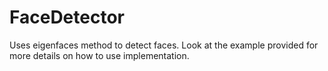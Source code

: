 # FaceDetector
Uses eigenfaces method to detect faces. Look at the example provided for more details on how to use implementation.
